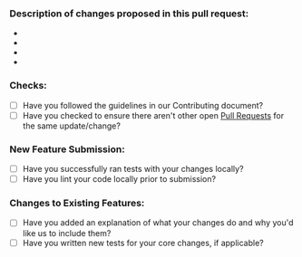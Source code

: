 ### Description of changes proposed in this pull request:
- 
- 
- 
- 

### Checks:
* [ ] Have you followed the guidelines in our Contributing document?
* [ ] Have you checked to ensure there aren't other open [Pull Requests](../../../pulls) for the same update/change?

<!-- You can erase any parts of the below if it's not not applicable to your PR -->

### New Feature Submission:
* [ ] Have you successfully ran tests with your changes locally?
* [ ] Have you lint your code locally prior to submission?

### Changes to Existing Features:
* [ ] Have you added an explanation of what your changes do and why you'd like us to include them?
* [ ] Have you written new tests for your core changes, if applicable?
